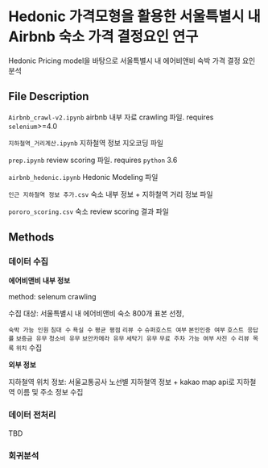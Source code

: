 # Hedonic 가격모형을 활용한 서울특별시 내 Airbnb 숙소 가격 결정요인 연구

Hedonic Pricing model을 바탕으로 서울특별시 내 에어비앤비 숙박 가격 결정 요인 분석

## File Description

`Airbnb_crawl-v2.ipynb` airbnb 내부 자료 crawling 파일. requires `selenium`>=4.0

`지하철역_거리계산.ipynb` 지하철역 정보 지오코딩 파일

`prep.ipynb` review scoring 파일. requires `python` 3.6

`airbnb_hedonic.ipynb` Hedonic Modeling 파일

`인근 지하철역 정보 추가.csv` 숙소 내부 정보 + 지하철역 거리 정보 파일

`pororo_scoring.csv` 숙소 review scoring 결과 파일
## Methods

### 데이터 수집
**에어비앤비 내부 정보**

method: selenum crawling

수집 대상: 서울특별시 내 에어비앤비 숙소 800개 표본 선정,

`숙박 가능 인원` `침대 수` `욕실 수` `평균 평점` `리뷰 수` `슈퍼호스트 여부` `본인인증 여부` `호스트 응답률` `보증금 유무` `청소비 유무`
`보안카메라 유무` `세탁기 유무` `무료 주차 가능 여부` `사진 수` `리뷰 목록` `위치` 수집

**외부 정보**

지하철역 위치 정보: 서울교통공사 노선별 지하철역 정보 + kakao map api로 지하철역 이름 및 주소 정보 수집


### 데이터 전처리
TBD

### 회귀분석
